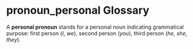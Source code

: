 # pronoun_personal Glossary
A **personal pronoun** stands for a personal noun indicating grammatical purpose: first person (*I*, *we*), second person (*you*), third person (*he*, *she*, *they*).